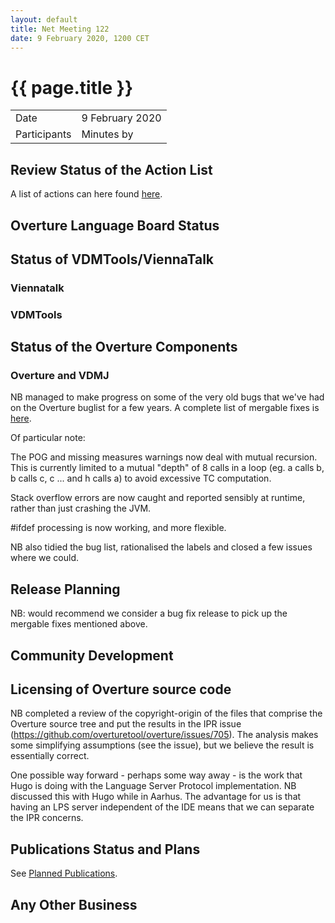 ```yaml
---
layout: default
title: Net Meeting 122
date: 9 February 2020, 1200 CET
---
```


<script src="http://code.jquery.com/jquery-1.11.1.min.js">
</script>
<script src="/javascripts/edit.js"></script>
<script>setEditButonNm();</script>

# {{ page.title }}

|||
|---|---|
| Date | 9 February 2020 |
| Participants  |   Minutes by  |

## Review Status of the Action List

A list of actions can here found [here](https://github.com/overturetool/overturetool.github.io/issues?q=is%3Aissue+is%3Aopen+label%3A%22action+net-meeting%22).



## Overture Language Board Status


## Status of VDMTools/ViennaTalk

### Viennatalk


### VDMTools


##  Status of the Overture Components

### Overture and VDMJ

NB managed to make progress on some of the very old bugs that we've had on the Overture buglist for a few years. A complete list of mergable fixes is [here](https://github.com/overturetool/overture/issues?q=is%3Aissue+is%3Aopen+label%3AMergable).

Of particular note:

The POG and missing measures warnings now deal with mutual recursion. This is currently limited to a mutual "depth" of 8 calls in a loop (eg. a calls b, b calls c, c ... and h calls a) to avoid excessive TC computation.

Stack overflow errors are now caught and reported sensibly at runtime, rather than just crashing the JVM.

#ifdef processing is now working, and more flexible.

NB also tidied the bug list, rationalised the labels and closed a few issues where we could.

##  Release Planning

NB: would recommend we consider a bug fix release to pick up the mergable fixes mentioned above.

##  Community Development


##  Licensing of Overture source code

NB completed a review of the copyright-origin of the files that comprise the Overture source tree and put the results in the IPR issue (https://github.com/overturetool/overture/issues/705). The analysis makes some simplifying assumptions (see the issue), but we believe the result is essentially correct.

One possible way forward - perhaps some way away - is the work that Hugo is doing with the Language Server Protocol implementation. NB discussed this with Hugo while in Aarhus. The advantage for us is that having an LPS server independent of the IDE means that we can separate the IPR concerns.

##  Publications Status and Plans

See [Planned Publications](http://overturetool.org/publications/PlannedPublications.html).


##  Any Other Business


<div id="edit_page_div"></div>
